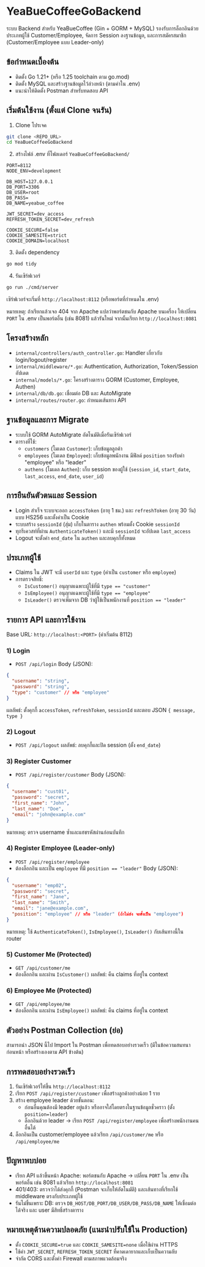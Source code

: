 # YeaBueCoffeeGoBackend

ระบบ Backend สำหรับ YeaBueCoffee (Gin + GORM + MySQL) รองรับการล็อกอินด้วยประเภทผู้ใช้ Customer/Employee, จัดการ Session ลงฐานข้อมูล, และการสมัครสมาชิก (Customer/Employee แบบ Leader-only)

## ข้อกำหนดเบื้องต้น

- ติดตั้ง Go 1.21+ (หรือ 1.25 toolchain ตาม go.mod)
- ติดตั้ง MySQL และสร้างฐานข้อมูลไว้ล่วงหน้า (ตามค่าใน .env)
- แนะนำให้ติดตั้ง Postman สำหรับทดสอบ API

## เริ่มต้นใช้งาน (ตั้งแต่ Clone จนรัน)

1. Clone โปรเจค

```bash
git clone <REPO_URL>
cd YeaBueCoffeeGoBackend
```

2. สร้างไฟล์ .env ที่โฟลเดอร์ `YeaBueCoffeeGoBackend/`

```env
PORT=8112
NODE_ENV=development

DB_HOST=127.0.0.1
DB_PORT=3306
DB_USER=root
DB_PASS=
DB_NAME=yeabue_coffee

JWT_SECRET=dev_access
REFRESH_TOKEN_SECRET=dev_refresh

COOKIE_SECURE=false
COOKIE_SAMESITE=strict
COOKIE_DOMAIN=localhost
```

3. ติดตั้ง dependency

```bash
go mod tidy
```

4. รันเซิร์ฟเวอร์

```bash
go run ./cmd/server
```

เซิร์ฟเวอร์จะเริ่มที่ `http://localhost:8112` (หรือพอร์ตที่กำหนดใน .env)

หมายเหตุ: ถ้าเรียกแล้วเจอ 404 จาก Apache แปลว่าพอร์ตชนกับ Apache บนเครื่อง ให้เปลี่ยน `PORT` ใน .env เป็นพอร์ตอื่น (เช่น 8081) แล้วรันใหม่ จากนั้นเรียก `http://localhost:8081`

## โครงสร้างหลัก

- `internal/controllers/auth_controller.go`: Handler เกี่ยวกับ login/logout/register
- `internal/middleware/*.go`: Authentication, Authorization, Token/Session อัปเดต
- `internal/models/*.go`: โครงสร้างตาราง GORM (Customer, Employee, Authen)
- `internal/db/db.go`: เชื่อมต่อ DB และ AutoMigrate
- `internal/routes/router.go`: กำหนดเส้นทาง API

## ฐานข้อมูลและการ Migrate

- ระบบใช้ GORM AutoMigrate อัตโนมัติเมื่อรันเซิร์ฟเวอร์
- ตารางที่ใช้:
  - `customers` (โมเดล `Customer`): เก็บข้อมูลลูกค้า
  - `employees` (โมเดล `Employee`): เก็บข้อมูลพนักงาน มีฟิลด์ `position` รองรับค่า "employee" หรือ "leader"
  - `authens` (โมเดล `Authen`): เก็บ session ของผู้ใช้ (`session_id`, `start_date`, `last_access`, `end_date`, `user_id`)

## การยืนยันตัวตนและ Session

- Login สำเร็จ ระบบจะออก `accessToken` (อายุ 1 ชม.) และ `refreshToken` (อายุ 30 วัน) แบบ HS256 และตั้งค่าเป็น Cookie
- ระบบสร้าง `sessionId` (สุ่ม) เก็บในตาราง `authen` พร้อมตั้ง Cookie `sessionId`
- ทุกรีเควสท์ที่ผ่าน `AuthenticateToken()` และมี `sessionId` จะอัปเดต `last_access`
- Logout จะตั้งค่า `end_date` ใน `authen` และลบคุกกี้ทั้งหมด

## ประเภทผู้ใช้

- Claims ใน JWT จะมี `userId` และ `type` (ค่าเป็น `customer` หรือ `employee`)
- การตรวจสิทธิ์:
  - `IsCustomer()` อนุญาตเฉพาะผู้ใช้ที่มี `type == "customer"`
  - `IsEmployee()` อนุญาตเฉพาะผู้ใช้ที่มี `type == "employee"`
  - `IsLeader()` ตรวจเพิ่มจาก DB ว่าผู้ใช้เป็นพนักงานที่ `position == "leader"`

## รายการ API และการใช้งาน

Base URL: `http://localhost:<PORT>` (ค่าเริ่มต้น 8112)

### 1) Login

- `POST /api/login`
  Body (JSON):

```json
{
  "username": "string",
  "password": "string",
  "type": "customer" // หรือ "employee"
}
```

ผลลัพธ์: ตั้งคุกกี้ `accessToken`, `refreshToken`, `sessionId` และตอบ JSON `{ message, type }`

### 2) Logout

- `POST /api/logout`
  ผลลัพธ์: ลบคุกกี้และปิด session (ตั้ง `end_date`)

### 3) Register Customer

- `POST /api/register/customer`
  Body (JSON):

```json
{
  "username": "cust01",
  "password": "secret",
  "first_name": "John",
  "last_name": "Doe",
  "email": "john@example.com"
}
```

หมายเหตุ: ตรวจ username ซ้ำและแฮชรหัสผ่านก่อนบันทึก

### 4) Register Employee (Leader-only)

- `POST /api/register/employee`
- ต้องล็อกอิน และเป็น `employee` ที่มี `position == "leader"`
  Body (JSON):

```json
{
  "username": "emp02",
  "password": "secret",
  "first_name": "Jane",
  "last_name": "Smith",
  "email": "jane@example.com",
  "position": "employee" // หรือ "leader" (ถ้าไม่ส่ง จะตั้งเป็น "employee")
}
```

หมายเหตุ: ใช้ `AuthenticateToken()`, `IsEmployee()`, `IsLeader()` กับเส้นทางนี้ใน router

### 5) Customer Me (Protected)

- `GET /api/customer/me`
- ต้องล็อกอิน และผ่าน `IsCustomer()`
  ผลลัพธ์: คืน claims ที่อยู่ใน context

### 6) Employee Me (Protected)

- `GET /api/employee/me`
- ต้องล็อกอิน และผ่าน `IsEmployee()`
  ผลลัพธ์: คืน claims ที่อยู่ใน context

## ตัวอย่าง Postman Collection (ย่อ)

สามารถนำ JSON นี้ไป Import ใน Postman เพื่อทดสอบอย่างรวดเร็ว (มีในข้อความสนทนาก่อนหน้า หรือสร้างเองตาม API ข้างต้น)

## การทดสอบอย่างรวดเร็ว

1. รันเซิร์ฟเวอร์ให้ขึ้น `http://localhost:8112`
2. เรียก `POST /api/register/customer` เพื่อสร้างลูกค้าอย่างน้อย 1 ราย
3. สร้าง employee leader ด้วยขั้นตอน:
   - ก่อนอื่นคุณต้องมี leader อยู่แล้ว หรืออาจใส่โดยตรงในฐานข้อมูลชั่วคราว (ตั้ง `position=leader`)
   - ล็อกอินด้วย leader → เรียก `POST /api/register/employee` เพื่อสร้างพนักงานคนอื่นได้
4. ล็อกอินเป็น customer/employee แล้วเรียก `/api/customer/me` หรือ `/api/employee/me`

## ปัญหาพบบ่อย

- เรียก API แล้วขึ้นหน้า Apache: พอร์ตชนกับ Apache → เปลี่ยน `PORT` ใน .env เป็นพอร์ตอื่น เช่น 8081 แล้วเรียก `http://localhost:8081`
- 401/403: ตรวจว่าได้ส่งคุกกี้ (Postman จะเก็บให้อัตโนมัติ) และเส้นทางที่เรียกใช้ middleware ตรงกับประเภทผู้ใช้
- รันไม่ขึ้นเพราะ DB: ตรวจ `DB_HOST/DB_PORT/DB_USER/DB_PASS/DB_NAME` ให้เชื่อมต่อได้จริง และ user มีสิทธิ์สร้างตาราง

## หมายเหตุด้านความปลอดภัย (แนะนำปรับใช้ใน Production)

- ตั้ง `COOKIE_SECURE=true` และ `COOKIE_SAMESITE=none` เมื่อใช้ผ่าน HTTPS
- ใช้ค่า `JWT_SECRET`, `REFRESH_TOKEN_SECRET` ที่คาดเดายากและเก็บเป็นความลับ
- จำกัด CORS และตั้งค่า Firewall ตามสภาพแวดล้อมจริง
